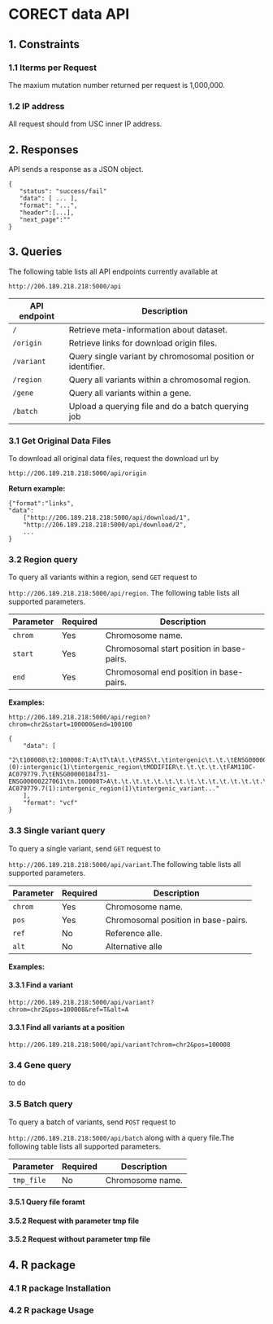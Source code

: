 # CORECT data API

## 1. Constraints

### 1.1 Iterms per Request

The maxium mutation number returned per request is 1,000,000.


### 1.2 IP address

All request should from USC inner IP address.



## 2. Responses
API sends a response as a JSON object.

~~~
{
   "status": "success/fail"
   "data": [ ... ],
   "format": "...",
   "header":[...],
   "next_page":""
}
~~~
## 3. Queries

The following table lists all API endpoints currently available at 

`http://206.189.218.218:5000/api`

|API endpoint| Description|
|------------|---------|
|`/`| Retrieve meta-information about dataset.|
|`/origin`| Retrieve  links for download origin files.|
|`/variant`|Query single variant by chromosomal position or identifier.|
|`/region`|Query all variants within a chromosomal region.|
|`/gene`|Query all variants within a gene.|
|`/batch`|Upload a querying file and do a batch querying job|

### 3.1 Get Original Data Files

To download all original data files, request the download url by 

`http://206.189.218.218:5000/api/origin`

**Return example:**

~~~
{"format":"links",
"data":
	["http://206.189.218.218:5000/api/download/1",
	"http://206.189.218.218:5000/api/download/2",
	...
}
~~~

### 3.2 Region query

To query all variants within a region, send `GET` request to 

`http://206.189.218.218:5000/api/region`. The following table lists all supported parameters.

|Parameter | Required | Description |
|------------|---------|----|
|`chrom `| Yes|Chromosome name.|
|`start`| Yes |Chromosomal start position in base-pairs.|
|`end`| Yes |Chromosomal end position in base-pairs.|

**Examples:**

`http://206.189.218.218:5000/api/region?chrom=chr2&start=100000&end=100100`

~~~
{
    "data": [
        "2\t100008\t2:100008:T:A\tT\tA\t.\tPASS\t.\tintergenic\t.\t.\tENSG00000184731:ENST00000327669(dist=53623),ENSG00000227061:ENST00000437798(dist=97561)\t.\t.\t.\t.(0):intergenic(1)\tintergenic_region\tMODIFIER\t.\t.\t.\t.\tFAM110C-AC079779.7\tENSG00000184731-ENSG00000227061\tn.100008T>A\t.\t.\t.\t.\t.\t.\t.\t.\t.\t.\t.\t.\t.\t.\t.\tFAM110C-AC079779.7(1):intergenic_region(1)\tintergenic_variant..."
    ],
    "format": "vcf"
}
~~~

### 3.3 Single variant query
To query a single variant, send `GET` request to 

`http://206.189.218.218:5000/api/variant`.The following table lists all supported parameters.

|Parameter | Required | Description |
|------------|---------|----|
|`chrom `| Yes|Chromosome name.|
|`pos`| Yes |Chromosomal position in base-pairs.|
|`ref`| No |Reference alle.|
|`alt`|No|Alternative alle|

**Examples:**

#### 3.3.1 	Find a variant 

`http://206.189.218.218:5000/api/variant?chrom=chr2&pos=100008&ref=T&alt=A`


#### 3.3.1 	Find all variants at a position 
`http://206.189.218.218:5000/api/variant?chrom=chr2&pos=100008`

### 3.4 Gene query

to do

### 3.5 Batch query
To query a batch of variants, send `POST` request to 

`http://206.189.218.218:5000/api/batch` along with a query file.The following table lists all supported parameters.

|Parameter | Required | Description |
|------------|---------|----|
|`tmp_file `| No|Chromosome name.|


#### 3.5.1 Query file foramt
#### 3.5.2 Request with parameter tmp file
#### 3.5.2 Request without parameter tmp file
## 4. R package
### 4.1 R package Installation
### 4.2 R package Usage
